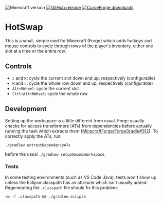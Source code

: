 ![Minecraft version](https://img.shields.io/badge/minecraft-1.12.2-69C12E.svg) [![GitHub release](https://img.shields.io/github/release/mccreery/hotswap.svg)](https://github.com/mccreery/hotswap/releases/latest) [![CurseForge downloads](http://cf.way2muchnoise.eu/full_hotswap_downloads.svg)](https://minecraft.curseforge.com/projects/hotswap)

# HotSwap
This is a small, simple mod for Minecraft (Forge) which adds hotkeys and mouse controls to cycle through rows of the player's inventory, either one slot at a time or the entire row.

## Controls
- `J` and `K`: cycle the current slot down and up, respectively (configurable)
- `H` and `L`: cycle the whole row down and up, respectively (configurable)
- `Alt+MWheel`: cycle the current slot
- `Ctrl+Alt+MWheel`: cycle the whole row

## Development
Setting up the workspace is a little different from usual. Forge usually checks for access transformers (ATs) from dependencies before actually running the task which extracts them ([MinecraftForge/ForgeGradle#312](https://github.com/MinecraftForge/ForgeGradle/issues/312)). To correctly apply the ATs, run:
```
./gradlew extractDependencyATs
```
before the usual `./gradlew setupDecompWorkspace`.

### Tests
In some testing environments (such as VS Code Java), tests won't show up unless the Eclipse classpath has an attribute which isn't usually added. Regenerating the `.classpath` file should fix this problem:
```
rm -f .classpath && ./gradlew eclipse
```
